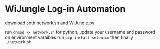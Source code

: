 # WiJungle Log-in Automation

download both network.sh and WiJungle.py

run `chmod +x network.sh`
for python, update your username and password on environment varaibles
run `pip install selenium`
then finally
`./network.sh`

